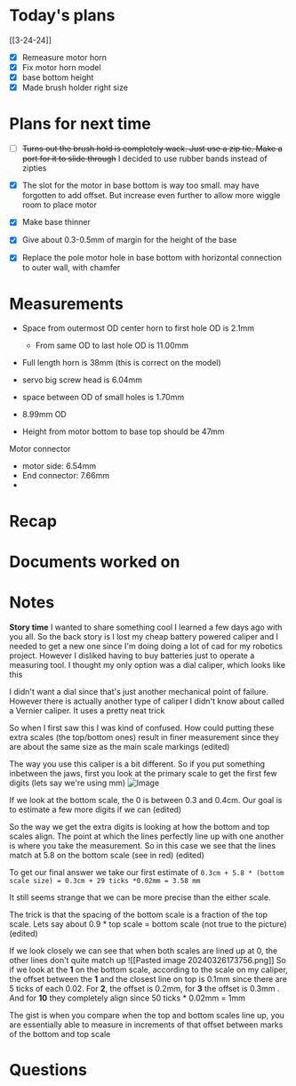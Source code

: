 # Today's plans
[[3-24-24]]
 - [x] Remeasure motor horn
 - [x] Fix motor horn model
 - [x] base bottom height 
 - [x] Made brush holder right size
# Plans for next time
- [ ] ~~Turns out the brush hold is completely wack. Just use a zip tie. Make a port for it to slide through~~ I decided to use rubber bands instead of zipties
- [x] The slot for the motor in base bottom is way too small. may have forgotten to add offset. But increase even further to allow more wiggle room to place motor

- [x] Make base thinner
- [x] Give about 0.3-0.5mm of margin for the height of the base
- [x] Replace the pole motor hole in base bottom with horizontal connection to outer wall, with chamfer
# Measurements
- Space from outermost OD center horn to first hole OD is 2.1mm
	- From same OD to last hole OD is 11.00mm 
- Full length horn is 38mm (this is correct on the model)
-  servo big screw head is 6.04mm
- space between OD of small holes is 1.70mm
-   8.99mm OD

- Height from motor bottom to base top should be 47mm

Motor connector
- motor side: 6.54mm
- End connector: 7.66mm
- 


# Recap
# Documents worked on

# Notes
**Story time** I wanted to share something cool I learned a few days ago with you all. So the back story is I lost my cheap battery powered caliper and I needed to get a new one since I'm doing doing a lot of cad for my robotics project. However I disliked having to buy batteries just to operate a measuring tool. I thought my only option was a dial caliper, which looks like this

I didn't want a dial since that's just another mechanical point of failure. However there is actually another type of caliper I didn't know about called a Vernier caliper. It uses a pretty neat trick

So when I first saw this I was kind of confused. How could putting these extra scales (the top/bottom ones) result in finer measurement since they are about the same size as the main scale markings (edited)

The way you use this caliper is a bit different. So if you put something inbetween the jaws, first you look at the primary scale to get the first few digits (lets say we're using mm)
![Image](https://media.discordapp.net/attachments/1196851605107118121/1222283481242140812/Close_up_of_vernier_scale.png?ex=6615a732&is=66033232&hm=88dfb0e0d158b89d66d15849ac8b99057929d63857457d9ee63b1013fcb86725&=&format=webp&quality=lossless&width=528&height=198)
    
If we look at the bottom scale, the 0 is between 0.3 and 0.4cm. Our goal is to estimate a few more digits if we can (edited)

So the way we get the extra digits is looking at how the bottom and top scales align. The point at which the lines perfectly line up with one another is where you take the measurement. So in this case we see that the lines match at 5.8 on the bottom scale (see in red) (edited)

To get our final answer we take our first estimate of `0.3cm + 5.8 * (bottom scale size) = 0.3cm + 29 ticks *0.02mm = 3.58 mm`

It still seems strange that we can be more precise than the either scale.

The trick is that the spacing of the bottom scale is a fraction of the top scale. Lets say about 0.9 * top scale = bottom scale (not true to the picture) (edited)

If we look closely we can see that when both scales are lined up at 0, the other lines don't quite match up
![[Pasted image 20240326173756.png]]
So if we look at the **1** on the bottom scale, according to the scale on my caliper, the offset between the **1** and the closest line on top is 0.1mm since there are 5 ticks of each 0.02. For **2**, the offset is 0.2mm, for **3** the offset is 0.3mm . And for **10** they completely align since 50 ticks * 0.02mm = 1mm
    
The gist is when you compare when the top and bottom scales line up, you are essentially able to measure in increments of that offset between marks of the bottom and top scale
# Questions


